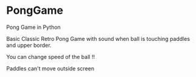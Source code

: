# PongGame
Pong Game in Python


Basic Classic Retro Pong Game with sound when ball is touching paddles and upper border.

You can change speed of the ball !!

Paddles can't move outside screen
